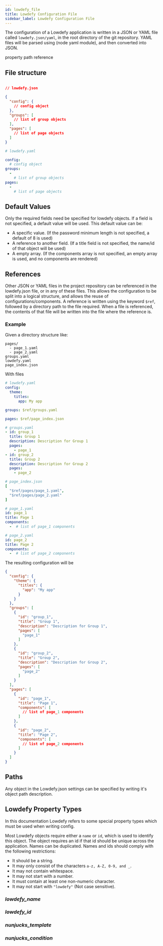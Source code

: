```yaml
---
id: lowdefy_file
title: Lowdefy Configuration File
sidebar_label: Lowdefy Configuration File
---
```


The configuration of a Lowdefy application is written in a JSON or YAML file called `lowdefy.json/yaml`, in the root directory of the git repository. YAML files will be parsed using (node yaml module), and then converted into JSON.



property path reference

## File structure
<!--DOCUSAURUS_CODE_TABS-->
<!--JSON-->
```JSON

// lowdefy.json

{
  "config": {
    // config object
  },
  "groups": [
    // list of group objects
  ],
  "pages": [
    // list of page objects
  ]
}
```
<!--YAML-->
```YAML
# lowdefy.yaml

config:
  # config object
groups:
  -
    # list of group objects
pages:
  -
    # list of page objects
```
<!--END_DOCUSAURUS_CODE_TABS-->

## Default Values

Only the required fields need be specified for lowdefy objects. If a field is not specified, a default value will be used. This default value can be:
 - A specific value. (If the password minimum length is not specified, a default of 8 is used)
 - A reference to another field. (If a title field is not specified, the name/id of that object will be used)
 - A empty array. (If the components array is not specified, an empty array is used, and no components are rendered)

## References

Other JSON or YAML files in the project repository can be referenced in the lowdefy.json file, or in any of these files. This allows the configuration to be split into a logical structure, and allows the reuse of configurations/components. A reference is written using the keyword `$ref`, followed by a directory path to the file required. When a file is referenced, the contents of that file will be written into the file where the reference is.

### Example

Given a directory structure like:

```
pages/
  - page_1.yaml
  - page_2.yaml
groups.yaml
lowdefy.yaml
page_index.json
```

With files

```yaml
# lowdefy.yaml
config:
  theme:
    titles:
      app: My app

groups: $ref/groups.yaml

pages: $ref/page_index.json
```

```yaml
# groups.yaml
- id: group_1
  title: Group 1
  description: Description for Group 1
  pages:
    - page_1
- id: group_2
  title: Group 2
  description: Description for Group 2
  pages:
    - page_2
```

```yaml
# page_index.json
[
  "$ref/pages/page_1.yaml",
  "$ref/pages/page_2.yaml"
]

```

```yaml
# page_1.yaml
id: page_1
title: Page 1
components:
  -  # list of page_1 components
```

```yaml
# page_2.yaml
id: page_2
title: Page 2
components:
  -  # list of page_2 components
```

The resulting configuration will be

```json
{
  "config": {
    "theme": {
      "titles": {
        "app": "My app"
      }
    }
  },
  "groups": [
    {
      "id": "group_1",
      "title": "Group 1",
      "description": "Description for Group 1",
      "pages": [
        "page_1"
      ]
    },
    {
      "id": "group_2",
      "title": "Group 2",
      "description": "Description for Group 2",
      "pages": [
        "page_2"
      ]
    }
  ],
  "pages": [
    {
      "id": "page_1",
      "title": "Page 1",
      "components": [
        // list of page_1 components
      ]
    },
    {
      "id": "page_2",
      "title": "Page 2",
      "components": [
        // list of page_2 components
      ]
    }
  ]      
}      
```

## Paths

Any object in the Lowdefy.json settings can be specified by writing it's object path description.

## Lowdefy Property Types

In this documentation Lowdefy refers to some special property types which must be used when writing config.

Most Lowdefy objects require either a `name` or `id`, which is used to identify this object. The object requires an id if that id should be unique across the application. Names can be duplicated. Names and ids should comply with the following restrictions:

- It should be a string.
- It may only consist of the characters `a-z, A-Z, 0-9, and _`.
- It may not contain whitespace.
- It may not start with a number.
- It must contain at least one non-numeric character.
- It may not start with `"lowdefy"` (Not case sensitive).

### _lowdefy_name_

### _lowdefy_id_

### _nunjucks_template_

### _nunjucks_condition_




